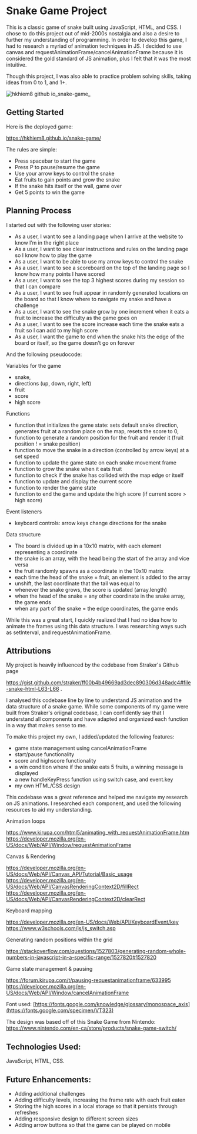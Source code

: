 # Snake Game Project

This is a classic game of snake built using JavaScript, HTML, and CSS. I chose to do this project out of mid-2000s nostalgia and also a desire to further my understanding of programming. In order to develop this game, I had to research a myriad of animation techniques in JS. I decided to use canvas and requestAnimationFrame/cancelAnimationFrame because it is considered the gold standard of JS animation, plus I felt that it was the most intuitive.

Though this project, I was also able to practice problem solving skills, taking ideas from 0 to 1, and 1+.

![hkhiem8 github io_snake-game_](https://github.com/hkhiem8/snake-game/assets/88019192/f251cbe6-271e-4c68-bfbe-b87e30d4d808)

## Getting Started

Here is the deployed game:

https://hkhiem8.github.io/snake-game/

The rules are simple:
- Press spacebar to start the game
- Press P to pause/resume the game
- Use your arrow keys to control the snake
- Eat fruits to gain points and grow the snake
- If the snake hits itself or the wall, game over
- Get 5 points to win the game

## Planning Process

I started out with the following user stories:

- As a user, I want to see a landing page when I arrive at the website to know I’m in the right place
- As a user, I want to see clear instructions and rules on the landing page so I know how to play the game
- As a user, I want to be able to use my arrow keys to control the snake
- As a user, I want to see a scoreboard on the top of the landing page so I know how many points I have scored
- As a user, I want to see the top 3 highest scores during my session so that I can compare
- As a user, I want to see fruit appear in randomly generated locations on the board so that I know where to navigate my snake and have a challenge
- As a user, I want to see the snake grow by one increment when it eats a fruit to increase the difficulty as the game goes on
- As a user, I want to see the score increase each time the snake eats a fruit so I can add to my high score
- As a user, I want the game to end when the snake hits the edge of the board or itself, so the game doesn’t go on forever

And the following pseudocode:

Variables for the game

- snake,
- directions (up, down, right, left)
- fruit
- score
- high score

Functions

- function that initializes the game state: sets default snake direction, generates fruit at a random place on the map, resets the score to 0,
- function to generate a random position for the fruit and render it (fruit position ! = snake position)
- function to move the snake in a direction (controlled by arrow keys) at a set speed
- function to update the game state on each snake movement frame
- function to grow the snake when it eats fruit
- function to check if the snake has collided with the map edge or itself
- function to update and display the current score
- function to render the game state
- function to end the game and update the high score (if current score > high score)

Event listeners

- keyboard controls: arrow keys change directions for the snake

Data structure

- The board is divided up in a 10x10 matrix, with each element representing a coordinate
- the snake is an array, with the head being the start of the array and vice versa
- the fruit randomly spawns as a coordinate in the 10x10 matrix
- each time the head of the snake = fruit, an element is added to the array
- unshift, the last coordinate that the tail was equal to
- whenever the snake grows, the score is updated (array.length)
- when the head of the snake = any other coordinate in the snake array, the game ends
- when any part of the snake = the edge coordinates, the game ends

While this was a great start, I quickly realized that I had no idea how to animate the frames using this data structure. I was researching ways such as setInterval, and requestAnimationFrame.

## Attributions

My project is heavily influenced by the codebase from Straker's Github page 

https://gist.github.com/straker/ff00b4b49669ad3dec890306d348adc4#file-snake-html-L63-L66 . 

I analysed this codebase line by line to understand JS animation and the data structure of a snake game. While some components of my game were built from Straker's oriignal codebase, I can confidently say that I understand all components and have adapted and organized each function in a way that makes sense to me.

To make this project my own, I added/updated the following features:
- game state management using cancelAnimationFrame
- start/pause functionality
- score and highscore functionality
- a win condition where if the snake eats 5 fruits, a winning message is displayed
- a new handleKeyPress function using switch case, and event.key
- my own HTML/CSS design

This codebase was a great reference and helped me navigate my research on JS animations. I researched each component, and used the following resources to aid my understanding.

Animation loops

https://www.kirupa.com/html5/animating_with_requestAnimationFrame.htm
https://developer.mozilla.org/en-US/docs/Web/API/Window/requestAnimationFrame

Canvas & Rendering

https://developer.mozilla.org/en-US/docs/Web/API/Canvas_API/Tutorial/Basic_usage
https://developer.mozilla.org/en-US/docs/Web/API/CanvasRenderingContext2D/fillRect
https://developer.mozilla.org/en-US/docs/Web/API/CanvasRenderingContext2D/clearRect

Keyboard mapping

https://developer.mozilla.org/en-US/docs/Web/API/KeyboardEvent/key
https://www.w3schools.com/js/js_switch.asp

Generating random positions within the grid

https://stackoverflow.com/questions/1527803/generating-random-whole-numbers-in-javascript-in-a-specific-range/1527820#1527820

Game state management & pausing

https://forum.kirupa.com/t/pausing-requestanimationframe/633995
https://developer.mozilla.org/en-US/docs/Web/API/Window/cancelAnimationFrame

Font used: [https://fonts.google.com/knowledge/glossary/monospace_axis](https://fonts.google.com/specimen/VT323)

The design was based off of this Snake Game from Nintendo: https://www.nintendo.com/en-ca/store/products/snake-game-switch/

## Technologies Used:
JavaScript, HTML, CSS.

## Future Enhancements:
- Adding additional challenges
- Adding difficulty levels, increasing the frame rate with each fruit eaten
- Storing the high scores in a local storage so that it persists through refreshes
- Adding responsive design to different screen sizes
- Adding arrow buttons so that the game can be played on mobile
